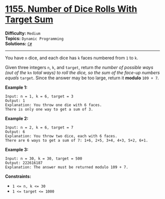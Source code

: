 # [1155. Number of Dice Rolls With Target Sum](https://leetcode.com/problems/number-of-dice-rolls-with-target-sum/)

**Difficulty:** `Medium`  
**Topics:** `Dynamic Programming`  
**Solutions:** [`C#`](../../src/csharp/challenges/Problems/NumberOfDiceRollsWithTargetSum.cs)  

---

You have `n` dice, and each dice has `k` faces numbered from `1` to `k`.

Given three integers `n`, `k`, and `target`, return *the number of possible ways (out of the* `kn` *total ways)* *to roll the dice, so the sum of the face-up numbers equals* `target`. Since the answer may be too large, return it **modulo** `109 + 7`.

**Example 1:**

```
Input: n = 1, k = 6, target = 3
Output: 1
Explanation: You throw one die with 6 faces.
There is only one way to get a sum of 3.
```

**Example 2:**

```
Input: n = 2, k = 6, target = 7
Output: 6
Explanation: You throw two dice, each with 6 faces.
There are 6 ways to get a sum of 7: 1+6, 2+5, 3+4, 4+3, 5+2, 6+1.
```

**Example 3:**

```
Input: n = 30, k = 30, target = 500
Output: 222616187
Explanation: The answer must be returned modulo 109 + 7.
```

**Constraints:**

* `1 <= n, k <= 30`
* `1 <= target <= 1000`